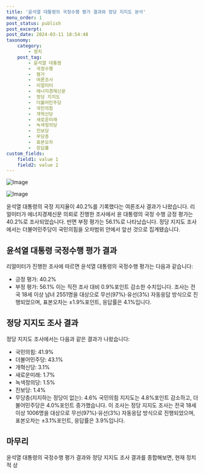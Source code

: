 ```yaml
---
title: '윤석열 대통령의 국정수행 평가 결과와 정당 지지도 분석'
menu_order: 1
post_status: publish
post_excerpt: 
post_date: 2024-03-11 18:54:48
taxonomy:
    category:
        - 정치
    post_tag:
        - 윤석열 대통령
        -  국정수행
        -  평가
        -  여론조사
        -  리얼미터
        -  에너지경제신문
        -  정당 지지도
        -  더불어민주당
        -  국민의힘
        -  개혁신당
        -  새로운미래
        -  녹색정의당
        -  진보당
        -  무당층
        -  표본오차
        -  응답률
custom_fields:
    field1: value 1
    field2: value 2
---
```


![Image](https://imgnews.pstatic.net/image/437/2024/03/11/0000383202_001_20240311110115343.jpg?type=w647)

![Image](https://imgnews.pstatic.net/image/437/2024/03/11/0000383202_002_20240311110115384.jpg?type=w647)

윤석열 대통령의 국정 지지율이 40.2%를 기록했다는 여론조사 결과가 나왔습니다. 리얼미터가 에너지경제신문 의뢰로 진행한 조사에서 윤 대통령의 국정 수행 긍정 평가는 40.2%로 조사되었습니다. 반면 부정 평가는 56.1%로 나타났습니다. 정당 지지도 조사에서는 더불어민주당이 국민의힘을 오차범위 안에서 앞선 것으로 집계됐습니다.
## 윤석열 대통령 국정수행 평가 결과
리얼미터가 진행한 조사에 따르면 윤석열 대통령의 국정수행 평가는 다음과 같습니다:
- 긍정 평가: 40.2%
- 부정 평가: 56.1%
이는 직전 조사 대비 0.9%포인트 감소한 수치입니다. 조사는 전국 18세 이상 남녀 2551명을 대상으로 무선(97%)·유선(3%) 자동응답 방식으로 진행되었으며, 표본오차는 ±1.9%포인트, 응답률은 4.1%입니다.
## 정당 지지도 조사 결과
정당 지지도 조사에서는 다음과 같은 결과가 나왔습니다:
- 국민의힘: 41.9%
- 더불어민주당: 43.1%
- 개혁신당: 3.1%
- 새로운미래: 1.7%
- 녹색정의당: 1.5%
- 진보당: 1.4%
- 무당층(지지하는 정당이 없는): 4.6%
국민의힘 지지도는 4.8%포인트 감소하고, 더불어민주당은 4.0%포인트 증가했습니다. 이 조사는 정당 지지도 조사는 전국 18세 이상 1006명을 대상으로 무선(97%)·유선(3%) 자동응답 방식으로 진행되었으며, 표본오차는 ±3.1%포인트, 응답률은 3.9%입니다.
## 마무리
윤석열 대통령의 국정수행 평가 결과와 정당 지지도 조사 결과를 종합해보면, 현재 정치적 상
